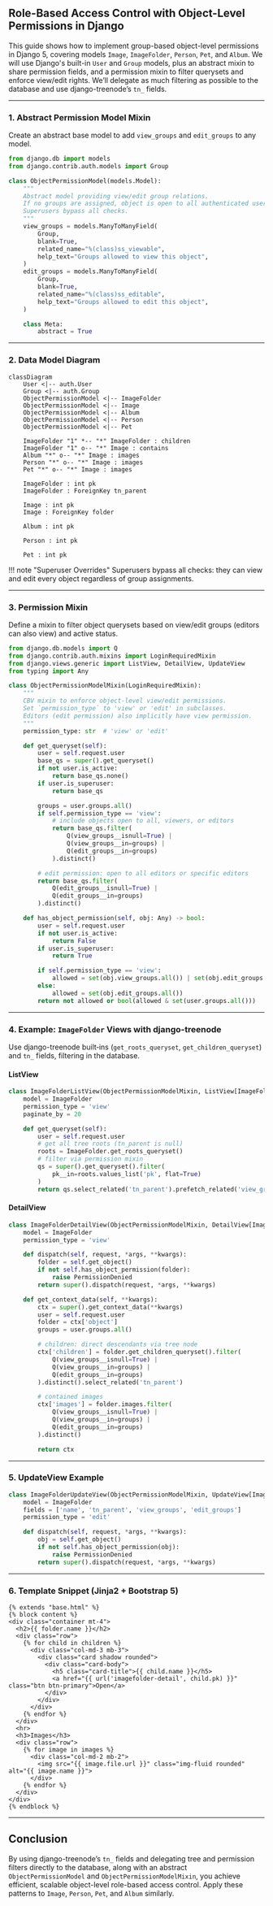## Role-Based Access Control with Object-Level Permissions in Django

This guide shows how to implement group-based object-level permissions in Django 5, covering models `Image`, `ImageFolder`, `Person`, `Pet`, and `Album`. We will use Django's built-in `User` and `Group` models, plus an abstract mixin to share permission fields, and a permission mixin to filter querysets and enforce view/edit rights. We’ll delegate as much filtering as possible to the database and use django-treenode’s `tn_` fields.

---

### 1. Abstract Permission Model Mixin

Create an abstract base model to add `view_groups` and `edit_groups` to any model.

```python
from django.db import models
from django.contrib.auth.models import Group

class ObjectPermissionModel(models.Model):
    """
    Abstract model providing view/edit group relations.
    If no groups are assigned, object is open to all authenticated users.
    Superusers bypass all checks.
    """
    view_groups = models.ManyToManyField(
        Group,
        blank=True,
        related_name="%(class)ss_viewable",
        help_text="Groups allowed to view this object",
    )
    edit_groups = models.ManyToManyField(
        Group,
        blank=True,
        related_name="%(class)ss_editable",
        help_text="Groups allowed to edit this object",
    )

    class Meta:
        abstract = True
```

---

### 2. Data Model Diagram

```mermaid
classDiagram
    User <|-- auth.User
    Group <|-- auth.Group
    ObjectPermissionModel <|-- ImageFolder
    ObjectPermissionModel <|-- Image
    ObjectPermissionModel <|-- Album
    ObjectPermissionModel <|-- Person
    ObjectPermissionModel <|-- Pet

    ImageFolder "1" *-- "*" ImageFolder : children
    ImageFolder "1" o-- "*" Image : contains
    Album "*" o-- "*" Image : images
    Person "*" o-- "*" Image : images
    Pet "*" o-- "*" Image : images

    ImageFolder : int pk
    ImageFolder : ForeignKey tn_parent

    Image : int pk
    Image : ForeignKey folder

    Album : int pk

    Person : int pk

    Pet : int pk
```

!!! note "Superuser Overrides"
Superusers bypass all checks: they can view and edit every object regardless of group assignments.

---

### 3. Permission Mixin

Define a mixin to filter object querysets based on view/edit groups (editors can also view) and active status.

```python
from django.db.models import Q
from django.contrib.auth.mixins import LoginRequiredMixin
from django.views.generic import ListView, DetailView, UpdateView
from typing import Any

class ObjectPermissionModelMixin(LoginRequiredMixin):
    """
    CBV mixin to enforce object-level view/edit permissions.
    Set `permission_type` to 'view' or 'edit' in subclasses.
    Editors (edit permission) also implicitly have view permission.
    """
    permission_type: str  # 'view' or 'edit'

    def get_queryset(self):
        user = self.request.user
        base_qs = super().get_queryset()
        if not user.is_active:
            return base_qs.none()
        if user.is_superuser:
            return base_qs

        groups = user.groups.all()
        if self.permission_type == 'view':
            # include objects open to all, viewers, or editors
            return base_qs.filter(
                Q(view_groups__isnull=True) |
                Q(view_groups__in=groups) |
                Q(edit_groups__in=groups)
            ).distinct()

        # edit permission: open to all editors or specific editors
        return base_qs.filter(
            Q(edit_groups__isnull=True) |
            Q(edit_groups__in=groups)
        ).distinct()

    def has_object_permission(self, obj: Any) -> bool:
        user = self.request.user
        if not user.is_active:
            return False
        if user.is_superuser:
            return True

        if self.permission_type == 'view':
            allowed = set(obj.view_groups.all()) | set(obj.edit_groups.all())
        else:
            allowed = set(obj.edit_groups.all())
        return not allowed or bool(allowed & set(user.groups.all()))
```

---

### 4. Example: `ImageFolder` Views with django-treenode

Use django-treenode built‑ins (`get_roots_queryset`, `get_children_queryset`) and `tn_` fields, filtering in the database.

#### ListView

```python
class ImageFolderListView(ObjectPermissionModelMixin, ListView[ImageFolder]):
    model = ImageFolder
    permission_type = 'view'
    paginate_by = 20

    def get_queryset(self):
        user = self.request.user
        # get all tree roots (tn_parent is null)
        roots = ImageFolder.get_roots_queryset()
        # filter via permission mixin
        qs = super().get_queryset().filter(
            pk__in=roots.values_list('pk', flat=True)
        )
        return qs.select_related('tn_parent').prefetch_related('view_groups', 'edit_groups')
```

#### DetailView

```python
class ImageFolderDetailView(ObjectPermissionModelMixin, DetailView[ImageFolder]):
    model = ImageFolder
    permission_type = 'view'

    def dispatch(self, request, *args, **kwargs):
        folder = self.get_object()
        if not self.has_object_permission(folder):
            raise PermissionDenied
        return super().dispatch(request, *args, **kwargs)

    def get_context_data(self, **kwargs):
        ctx = super().get_context_data(**kwargs)
        user = self.request.user
        folder = ctx['object']
        groups = user.groups.all()

        # children: direct descendants via tree node
        ctx['children'] = folder.get_children_queryset().filter(
            Q(view_groups__isnull=True) |
            Q(view_groups__in=groups) |
            Q(edit_groups__in=groups)
        ).distinct().select_related('tn_parent')

        # contained images
        ctx['images'] = folder.images.filter(
            Q(view_groups__isnull=True) |
            Q(view_groups__in=groups) |
            Q(edit_groups__in=groups)
        ).distinct()

        return ctx
```

---

### 5. UpdateView Example

```python
class ImageFolderUpdateView(ObjectPermissionModelMixin, UpdateView[ImageFolder]):
    model = ImageFolder
    fields = ['name', 'tn_parent', 'view_groups', 'edit_groups']
    permission_type = 'edit'

    def dispatch(self, request, *args, **kwargs):
        obj = self.get_object()
        if not self.has_object_permission(obj):
            raise PermissionDenied
        return super().dispatch(request, *args, **kwargs)
```

---

### 6. Template Snippet (Jinja2 + Bootstrap 5)

```jinja
{% extends "base.html" %}
{% block content %}
<div class="container mt-4">
  <h2>{{ folder.name }}</h2>
  <div class="row">
    {% for child in children %}
      <div class="col-md-3 mb-3">
        <div class="card shadow rounded">
          <div class="card-body">
            <h5 class="card-title">{{ child.name }}</h5>
            <a href="{{ url('imagefolder-detail', child.pk) }}" class="btn btn-primary">Open</a>
          </div>
        </div>
      </div>
    {% endfor %}
  </div>
  <hr>
  <h3>Images</h3>
  <div class="row">
    {% for image in images %}
      <div class="col-md-2 mb-2">
        <img src="{{ image.file.url }}" class="img-fluid rounded" alt="{{ image.name }}">
      </div>
    {% endfor %}
  </div>
</div>
{% endblock %}
```

---

## Conclusion

By using django-treenode’s `tn_` fields and delegating tree and permission filters directly to the database, along with an abstract `ObjectPermissionModel` and `ObjectPermissionModelMixin`, you achieve efficient, scalable object-level role-based access control. Apply these patterns to `Image`, `Person`, `Pet`, and `Album` similarly.
